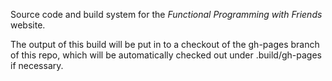 Source code and build system for the _Functional Programming with Friends_
website.

The output of this build will be put in to a checkout of the gh-pages
branch of this repo, which will be automatically checked out under
.build/gh-pages if necessary.
